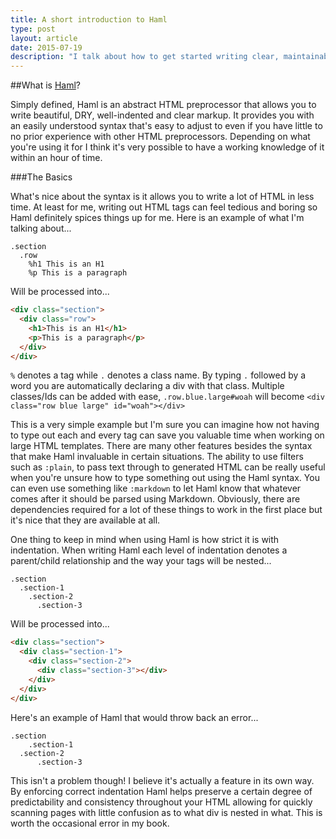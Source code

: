 ```yaml
---
title: A short introduction to Haml
type: post
layout: article
date: 2015-07-19
description: "I talk about how to get started writing clear, maintainable HTML using Haml."
---
```


##What is [Haml](http://haml.info/)?

Simply defined, Haml is an abstract HTML preprocessor that allows you to write beautiful, DRY, well-indented and clear markup.  It provides you with an easily understood syntax that's easy to adjust to even if you have little to no prior experience with other HTML preprocessors.  Depending on what you're using it for I think it's very possible to have a working knowledge of it within an hour of time.

###The Basics

What's nice about the syntax is it allows you to write a lot of HTML in less time. At least for me, writing out HTML tags can feel tedious and boring so Haml definitely spices things up for me.  Here is an example of what I'm talking about...

```haml
.section
  .row
    %h1 This is an H1
    %p This is a paragraph
```

Will be processed into...

```html
<div class="section">
  <div class="row">
    <h1>This is an H1</h1>
    <p>This is a paragraph</p>
  </div>
</div>
```

`%` denotes a tag while `.` denotes a class name.  By typing `.` followed by a word you are automatically declaring a div with that class. Multiple classes/Ids can be added with ease, `.row.blue.large#woah` will become `<div class="row blue large" id="woah"></div>`


This is a very simple example but I'm sure you can imagine how not having to type out each and every tag can save you valuable time when working on large HTML templates.  There are many other features besides the syntax that make Haml invaluable in certain situations.  The ability to use filters such as `:plain`, to pass text through to generated HTML can be really useful when you're unsure how to type something out using the Haml syntax.  You can even use something like `:markdown` to let Haml know that whatever comes after it should be parsed using Markdown.  Obviously, there are dependencies required for a lot of these things to work in the first place but it's nice that they are available at all.

One thing to keep in mind when using Haml is how strict it is with indentation.  When writing Haml each level of indentation denotes a parent/child relationship and the way your tags will be nested...

```haml
.section
  .section-1
    .section-2
      .section-3
```

Will be processed into...

```html
<div class="section">
  <div class="section-1">
    <div class="section-2">
      <div class="section-3"></div>
    </div>
  </div>
</div>
```

Here's an example of Haml that would throw back an error...

```haml
.section
    .section-1
  .section-2
      .section-3
```

This isn't a problem though! I believe it's actually a feature in its own way.  By enforcing correct indentation Haml helps preserve a certain degree of predictability and consistency throughout your HTML allowing for quickly scanning pages with little confusion as to what div is nested in what.  This is worth the occasional error in my book.




